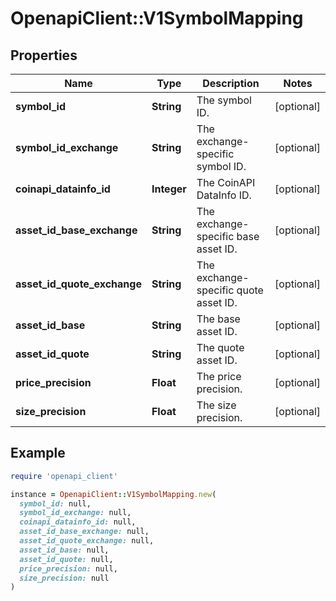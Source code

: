 # OpenapiClient::V1SymbolMapping

## Properties

| Name | Type | Description | Notes |
| ---- | ---- | ----------- | ----- |
| **symbol_id** | **String** | The symbol ID. | [optional] |
| **symbol_id_exchange** | **String** | The exchange-specific symbol ID. | [optional] |
| **coinapi_datainfo_id** | **Integer** | The CoinAPI DataInfo ID. | [optional] |
| **asset_id_base_exchange** | **String** | The exchange-specific base asset ID. | [optional] |
| **asset_id_quote_exchange** | **String** | The exchange-specific quote asset ID. | [optional] |
| **asset_id_base** | **String** | The base asset ID. | [optional] |
| **asset_id_quote** | **String** | The quote asset ID. | [optional] |
| **price_precision** | **Float** | The price precision. | [optional] |
| **size_precision** | **Float** | The size precision. | [optional] |

## Example

```ruby
require 'openapi_client'

instance = OpenapiClient::V1SymbolMapping.new(
  symbol_id: null,
  symbol_id_exchange: null,
  coinapi_datainfo_id: null,
  asset_id_base_exchange: null,
  asset_id_quote_exchange: null,
  asset_id_base: null,
  asset_id_quote: null,
  price_precision: null,
  size_precision: null
)
```

